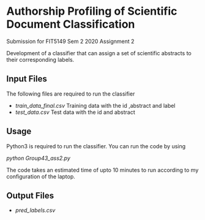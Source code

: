# Authorship Profiling of Scientific Document Classification

Submission for FIT5149 Sem 2 2020 Assignment 2

Development of a classifier that can assign a set of scientific abstracts to their corresponding labels.


## Input Files

The following files are required to run the classifier


- _train_data_final.csv_ Training data with the id ,abstract and label
- _test_data.csv_ Test data with the id and abstract


## Usage

Python3 is required to run the classifier. You can run the code by using


_python Group43_ass2.py_


The code takes an estimated time of upto 10 minutes to run according to my configuration of the laptop.

## Output Files

- _pred_labels.csv_
